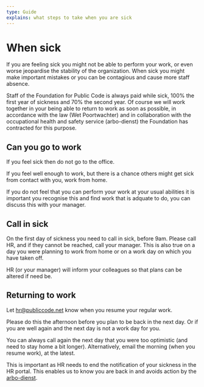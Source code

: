 ```yaml
---
type: Guide
explains: what steps to take when you are sick
---
```


# When sick

If you are feeling sick you might not be able to perform your work, or even worse jeopardise the stability of the organization.
When sick you might make important mistakes or you can be contagious and cause more staff absence.

Staff of the Foundation for Public Code is always paid while sick, 100% the first year of sickness and 70% the second year. Of course we will work together in your being able to return to work as soon as possible, in accordance with the law (Wet Poortwachter) and in collaboration with the occupational health and safety service (arbo-dienst) the Foundation has contracted for this purpose.

## Can you go to work

If you feel sick then do not go to the office.

If you feel well enough to work, but there is a chance others might get sick from contact with you, work from home.

If you do not feel that you can perform your work at your usual abilities it is important you recognise this and find work that is adquate to do, you can discuss this with your manager.

## Call in sick

On the first day of sickness you need to call in sick, before 9am. Please call HR, and if they cannot be reached, call your manager.
This is also true on a day you were planning to work from home or on a work day on which you have taken off.

HR (or your manager) will inform your colleagues so that plans can be altered if need be.

## Returning to work

Let <hr@publiccode.net> know when you resume your regular work.

Please do this the afternoon before you plan to be back in the next day. Or if you are well again and the next day is not a work day for you.

You can always call again the next day that you were too optimistic (and need to stay home a bit longer).
Alternatively, email the morning (when you resume work), at the latest.

This is important as HR needs to end the notification of your sickness in the HR portal.
This enables us to know you are back in and avoids action by the [arbo-dienst](https://nl.wikipedia.org/wiki/Arbodienst).

